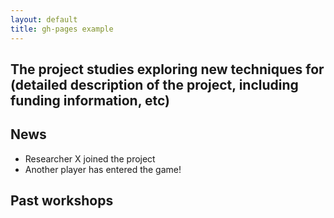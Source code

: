 ```yaml
---
layout: default
title: gh-pages example
---
```


## The project studies exploring new techniques for (detailed description of the project, including funding information, etc)

## News
* Researcher X joined the project
* Another player has entered the game! 

## Past workshops

